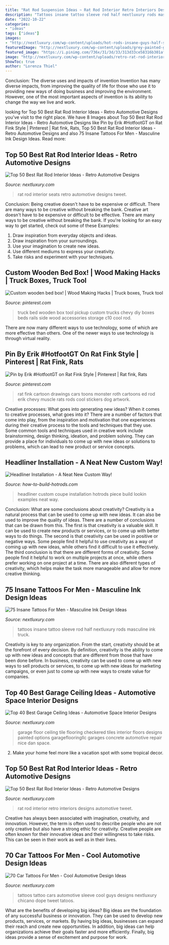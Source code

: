 ```yaml
---
title: "Rat Rod Suspension Ideas ~ Rat Rod Interior Retro Interiors Designs Automotive Tweet"
description: "Tattoos insane tattoo sleeve rod half nextluxury rods masculine ink truck"
date: "2022-10-22"
categories:
- "ideas"
tags: ["ideas"]
images:
- "http://nextluxury.com/wp-content/uploads/hot-rods-insane-guys-half-sleeve-tattoos.jpg"
featuredImage: "http://nextluxury.com/wp-content/uploads/grey-painted-garage-ceiling-ideas.jpg"
featured_image: "https://i.pinimg.com/736x/31/3d/33/313d33ce58316b301af1f186a5fdad04--tactical-truck-truck-caps.jpg?b=t"
image: "http://nextluxury.com/wp-content/uploads/retro-rat-rod-interiors.jpg"
ShowToc: true
author: "Lorenza Thiel"
---
```



Conclusion: The diverse uses and impacts of invention
Invention has many diverse impacts, from improving the quality of life for those who use it to providing new ways of doing business and improving the environment. However, one of the most important aspects of invention is its ability to change the way we live and work.

	

		
looking for Top 50 Best Rat Rod Interior Ideas - Retro Automotive Designs you've visit to the right place. We have 8 Images about Top 50 Best Rat Rod Interior Ideas - Retro Automotive Designs like Pin by Erik #HotfootGT on Rat Fink Style | Pinterest | Rat fink, Rats, Top 50 Best Rat Rod Interior Ideas - Retro Automotive Designs and also 75 Insane Tattoos For Men - Masculine Ink Design Ideas. Read more:
		
    
## Top 50 Best Rat Rod Interior Ideas - Retro Automotive Designs

<img loading=lazy src="http://nextluxury.com/wp-content/uploads/seats-rat-rod-interor-ideas.jpg" onerror="this.onerror=null;this.src='https://tse4.mm.bing.net/th?id=OIP.2XMMN-T1FFZycCjROhJ1NgHaE8&amp;pid=15.1';" alt="Top 50 Best Rat Rod Interior Ideas - Retro Automotive Designs">

_Source: nextluxury.com_

>rat rod interior seats retro automotive designs tweet. 

	

Conclusion: Being creative doesn't have to be expensive or difficult. There are many ways to be creative without breaking the bank.
Creative art doesn't have to be expensive or difficult to be effective. There are many ways to be creative without breaking the bank. If you're looking for an easy way to get started, check out some of these Examples: 
1. Draw inspiration from everyday objects and ideas.
2. Draw inspiration from your surroundings.
3. Use your imagination to create new ideas. 
4. Use different mediums to express your creativity.
5. Take risks and experiment with your techniques.

    
## Custom Wooden Bed Box! | Wood Making Hacks | Truck Boxes, Truck Tool

<img loading=lazy src="https://i.pinimg.com/736x/31/3d/33/313d33ce58316b301af1f186a5fdad04--tactical-truck-truck-caps.jpg?b=t" onerror="this.onerror=null;this.src='https://tse1.mm.bing.net/th?id=OIP.GwqCqTqJMZu-ydls5atstQHaJ4&amp;pid=15.1';" alt="Custom wooden bed box! | Wood Making Hacks | Truck boxes, Truck tool">

_Source: pinterest.com_

>truck bed wooden box tool pickup custom trucks chevy diy boxes beds rails side wood accessories storage c10 cool rod. 

	

There are now many different ways to use technology, some of which are more effective than others. One of the newer ways to use technology is through virtual reality.

    
## Pin By Erik #HotfootGT On Rat Fink Style | Pinterest | Rat Fink, Rats

<img loading=lazy src="https://i.pinimg.com/736x/0d/5f/2c/0d5f2c5a90bc11dbd4283e694c13900c--rat-fink.jpg?b=t" onerror="this.onerror=null;this.src='https://tse4.mm.bing.net/th?id=OIP.J7VgZy-QwjGMn4CCd0UQ6gHaJ3&amp;pid=15.1';" alt="Pin by Erik #HotfootGT on Rat Fink Style | Pinterest | Rat fink, Rats">

_Source: pinterest.com_

>rat fink cartoon drawings cars toons monster roth cartoons ed rod erik chevy muscle rats rods cool stickers dog artwork. 

	

Creative processes: What goes into generating new ideas?
When it comes to creative processes, what goes into it? There are a number of factors that come into play, from the inspiration and motivation that one experiences during their creative process to the tools and techniques that they use. Some common tools and techniques used in creative work include brainstorming, design thinking, ideation, and problem solving. They can provide a place for individuals to come up with new ideas or solutions to problems, which can lead to new product or service concepts.

    
## Headliner Installation - A Neat New Custom Way!

<img loading=lazy src="http://www.how-to-build-hotrods.com/images/headliner03.jpg" onerror="this.onerror=null;this.src='https://tse3.mm.bing.net/th?id=OIP.r_g9hI75DonmXLPTD8qxBQHaFp&amp;pid=15.1';" alt="Headliner Installation - A Neat New Custom Way!">

_Source: how-to-build-hotrods.com_

>headliner custom coupe installation hotrods piece build lookin examples neat way. 

	

Conclusion: What are some conclusions about creativity?
Creativity is a natural process that can be used to come up with new ideas. It can also be used to improve the quality of ideas. There are a number of conclusions that can be drawn from this. The first is that creativity is a valuable skill. It can be used to create new products or services, or to come up with better ways to do things. The second is that creativity can be used in positive or negative ways. Some people find it helpful to use creativity as a way of coming up with new ideas, while others find it difficult to use it effectively. The third conclusion is that there are different forms of creativity. Some people find it helpful to work on multiple projects at once, while others prefer working on one project at a time. There are also different types of creativity, which helps make the task more manageable and allow for more creative thinking.

    
## 75 Insane Tattoos For Men - Masculine Ink Design Ideas

<img loading=lazy src="http://nextluxury.com/wp-content/uploads/hot-rods-insane-guys-half-sleeve-tattoos.jpg" onerror="this.onerror=null;this.src='https://tse4.mm.bing.net/th?id=OIP.mSCXlVep6OvLdbMB-l4xxwHaHa&amp;pid=15.1';" alt="75 Insane Tattoos For Men - Masculine Ink Design Ideas">

_Source: nextluxury.com_

>tattoos insane tattoo sleeve rod half nextluxury rods masculine ink truck. 

	

Creativity is key to any organization. From the start, creativity should be at the forefront of every decision. By definition, creativity is the ability to come up with new ideas and concepts that are different from those that have been done before. In business, creativity can be used to come up with new ways to sell products or services, to come up with new ideas for marketing campaigns, or even just to come up with new ways to create value for companies.

    
## Top 40 Best Garage Ceiling Ideas - Automotive Space Interior Designs

<img loading=lazy src="http://nextluxury.com/wp-content/uploads/grey-painted-garage-ceiling-ideas.jpg" onerror="this.onerror=null;this.src='https://tse1.mm.bing.net/th?id=OIP.1TIa8LlY5HevNTla47jE5QHaFj&amp;pid=15.1';" alt="Top 40 Best Garage Ceiling Ideas - Automotive Space Interior Designs">

_Source: nextluxury.com_

>garage floor ceiling tile flooring checkered tiles interior floors designs painted options garageflooringllc garages concrete automotive repair nice dan space. 

	

2. Make your home feel more like a vacation spot with some tropical decor.

    
## Top 50 Best Rat Rod Interior Ideas - Retro Automotive Designs

<img loading=lazy src="http://nextluxury.com/wp-content/uploads/retro-rat-rod-interiors.jpg" onerror="this.onerror=null;this.src='https://tse3.mm.bing.net/th?id=OIP.YxXC-8b1fp8R_koMQapTlQHaE5&amp;pid=15.1';" alt="Top 50 Best Rat Rod Interior Ideas - Retro Automotive Designs">

_Source: nextluxury.com_

>rat rod interior retro interiors designs automotive tweet. 

	

Creative has always been associated with imagination, creativity, and innovation. However, the term is often used to describe people who are not only creative but also have a strong ethic for creativity. Creative people are often known for their innovative ideas and their willingness to take risks. This can be seen in their work as well as in their lives.

    
## 70 Car Tattoos For Men - Cool Automotive Design Ideas

<img loading=lazy src="http://nextluxury.com/wp-content/uploads/tattoos-of-cars-for-men.jpg" onerror="this.onerror=null;this.src='https://tse1.mm.bing.net/th?id=OIP.jh72eKNokByps0doHWPcsQHaG0&amp;pid=15.1';" alt="70 Car Tattoos For Men - Cool Automotive Design Ideas">

_Source: nextluxury.com_

>tattoos tattoo cars automotive sleeve cool guys designs nextluxury chicano dope tweet tatoos. 

	

What are the benefits of developing big ideas?
Big ideas are the foundation of any successful business or innovation. They can be used to develop new products, services, or markets. By having big ideas, businesses can expand their reach and create new opportunities. In addition, big ideas can help organizations achieve their goals faster and more efficiently. Finally, big ideas provide a sense of excitement and purpose for work.

